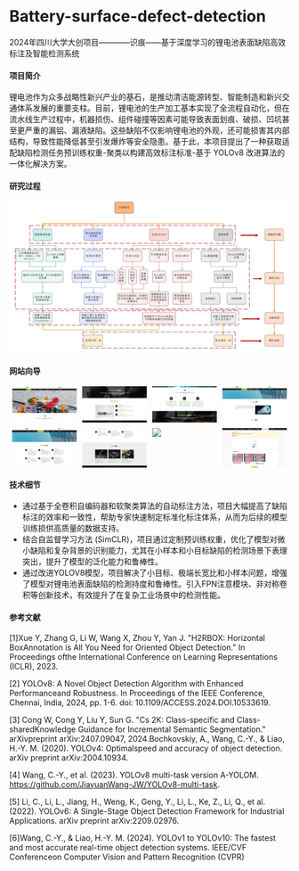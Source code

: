 # Battery-surface-defect-detection

2024年四川大学大创项目————识痕——基于深度学习的锂电池表面缺陷高效标注及智能检测系统

#### 项目简介

锂电池作为众多战略性新兴产业的基石，是推动清洁能源转型、智能制造和新兴交通体系发展的重要支柱。目前，锂电池的生产加工基本实现了全流程自动化，但在流水线生产过程中，机器损伤、组件碰撞等因素可能导致表面划痕、破损、凹坑甚至更严重的漏铝、漏液缺陷。这些缺陷不仅影响锂电池的外观，还可能损害其内部结构，导致性能降低甚至引发爆炸等安全隐患。基于此，本项目提出了一种获取适配缺陷检测任务预训练权重-聚类以构建高效标注标准-基于 YOLOv8 改进算法的一体化解决方案。

#### 研究过程




![0.png](image/0.png)

#### 网站向导


<div style="display: flex; flex-wrap: wrap; justify-content: center; gap: 10px;">
  <img src="image/1.png" style="width: 23%;" />
  <img src="image/2.png" style="width: 23%;" />
  <img src="image/3.png" style="width: 23%;" />
  <img src="image/4.png" style="width: 23%;" />
  <img src="image/6.png" style="width: 23%;" />
  <img src="image/7.png" style="width: 23%;" />
  <img src="image/8.png" style="width: 23%;" />
  <img src="image/9.png" style="width: 23%;" />
</div>


#### 技术细节

- 通过基于全卷积自编码器和软聚类算法的自动标注方法，项目大幅提高了缺陷标注的效率和一致性，帮助专家快速制定标准化标注体系，从而为后续的模型训练损供高质量的数据支持。
- 结合自监督学习方法 (SimCLR)，项目通过定制预训练权重，优化了模型对微小缺陷和复杂背景的识别能力，尤其在小样本和小目标缺陷的检测场景下表理突出，提升了模型的泛化能力和鲁棒性。
- 通过改进YOLOV8模型，项目解决了小目标、极端长宽比和小样本问题，增强了模型对锂电池表面缺陷的检測持度和鲁棒性。引入FPN注意模块、非对称卷积等创新技术，有效提升了在复杂工业场景中的检测性能。

#### 参考文献

[1]Xue Y, Zhang G, Li W, Wang X, Zhou Y, Yan J. "H2RBOX: Horizontal BoxAnnotation is All You Need for Oriented Object Detection." In Proceedings ofthe International Conference on Learning Representations (ICLR), 2023. 

[2] YOLOv8: A Novel Object Detection Algorithm with Enhanced Performanceand Robustness. In Proceedings of the IEEE Conference, Chennai, India, 2024, pp. 1-6. doi: 10.1109/ACCESS.2024.DOI.10533619. 

[3] Cong W, Cong Y, Liu Y, Sun G. "Cs 2K: Class-specific and Class-sharedKnowledge Guidance for Incremental Semantic Segmentation." arXivpreprint arXiv:2407.09047, 2024.Bochkovskiy, A., Wang, C.-Y., & Liao, H.-Y. M. (2020). YOLOv4: Optimalspeed and accuracy of object detection. arXiv preprint arXiv:2004.10934. 

[4] Wang, C.-Y., et al. (2023). YOLOv8 multi-task version A-YOLOM. https://github.com/JiayuanWang-JW/YOLOv8-multi-task. 

[5] Li, C., Li, L., Jiang, H., Weng, K., Geng, Y., Li, L., Ke, Z., Li, Q., et al.  (2022). YOLOv6: A Single-Stage Object Detection Framework for Industrial Applications. arXiv preprint arXiv:2209.02976. 

[6]Wang, C.-Y., & Liao, H.-Y. M. (2024). YOLOv1 to YOLOv10: The fastest and most accurate real-time object detection systems. IEEE/CVF Conferenceon Computer Vision and Pattern Recognition (CVPR)

